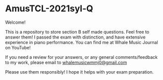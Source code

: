 # AmusTCL-2021syl-Q

Welcome!

This is a repository to store section B self made questions. Feel free to answer them!
I passed the exam with distinction, and have extensive experience in piano performance.
You can find me at Whale Music Journal on YouTube!

If you need a review for your answers, or any general comments/feedback to my work, please email to whalemusicwmmj0@gmail.com

Please use them responsibly! I hope it helps with your exam preparation.
